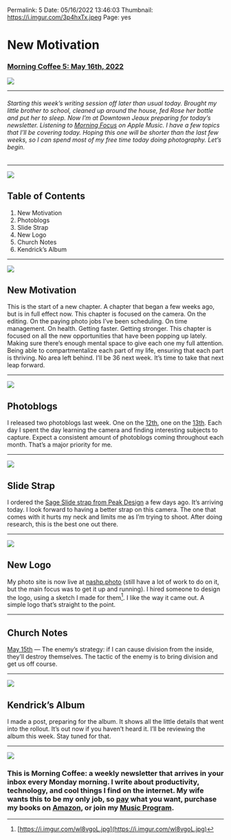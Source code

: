 
Permalink: 5
Date: 05/16/2022 13:46:03
Thumbnail: https://i.imgur.com/3p4hxTx.jpeg
Page: yes

# New Motivation

### [Morning Coffee 5: May 16th, 2022](https://nashp.com/5)

![](https://nashp.com/_media/mc.gif)

---- 

###### Starting this week’s writing session off later than usual today. Brought my little brother to school, cleaned up around the house, fed Rose her bottle and put her to sleep. Now I’m at Downtown Jeaux preparing for today’s newsletter. Listening to [Morning Focus](https://music.apple.com/us/playlist/morning-focus/pl.a0d4254c599b4ee49b068a90852618e0) on Apple Music. I have a few topics that I’ll be covering today. Hoping this one will be shorter than the last few weeks, so I can spend most of my free time today doing photography. Let’s begin.

---- 

![](https://i.imgur.com/eO2hcg2.jpg)

## Table of Contents

1. New Motivation
2. Photoblogs
3. Slide Strap
4. New Logo
5. Church Notes
6. Kendrick’s Album

---- 

![](https://i.imgur.com/EEIqiDY.jpg)

## New Motivation

This is the start of a new chapter. A chapter that began a few weeks ago, but is in full effect now. This chapter is focused on the camera. On the editing. On the paying photo jobs I’ve been scheduling. On time management. On health. Getting faster. Getting stronger. This chapter is focused on all the new opportunities that have been popping up lately. Making sure there’s enough mental space to give each one my full attention. Being able to compartmentalize each part of my life, ensuring that each part is thriving. No area left behind. I’ll be 36 next week. It’s time to take that next leap forward. 

---- 

![](https://blotcdn.com/blog_7d9c6729f90a4fd68ca68a09e88009f0/_image_cache/1a6eb3e3-e4c4-44e0-a552-904c1f33c554.jpg)

## Photoblogs

I released two photoblogs last week. One on the [12th](https://nashp.com/051222), one on the [13th](https://nashp.com/051322). Each day I spent the day learning the camera and finding interesting subjects to capture. Expect a consistent amount of photoblogs coming throughout each month. That’s a major priority for me.

---- 

![](https://i.imgur.com/dJQqJ9H.jpg)

## Slide Strap

I ordered the [Sage Slide strap from Peak Design](https://www.peakdesign.com/products/slide) a few days ago. It’s arriving today. I look forward to having a better strap on this camera. The one that comes with it hurts my neck and limits me as I’m trying to shoot. After doing research, this is the best one out there. 

---- 

![](https://i.imgur.com/bRhk5cD.jpg)

## New Logo

My photo site is now live at [nashp.photo](https://nashp.photo) (still have a lot of work to do on it, but the main focus was to get it up and running). I hired someone to design the logo, using a sketch I made for them[^1]. I like the way it came out. A simple logo that’s straight to the point.

---- 

## Church Notes

[May 15th](051522) — The enemy’s strategy: if I can cause division from the inside, they’ll destroy themselves. The tactic of the enemy is to bring division and get us off course. 

---- 

![](https://www.newstatesman.com/wp-content/uploads/sites/2/2022/05/KL_MrMorale_FrontCover_Hi-Res-scaled.jpg)

## Kendrick’s Album

I made a post, preparing for the album. It shows all the little details that went into the rollout. It’s out now if you haven’t heard it. I’ll be reviewing the album this week. Stay tuned for that.

---- 

![](https://i.imgur.com/MwejBou.jpg)

### This is Morning Coffee: a weekly newsletter that arrives in your inbox every Monday morning. I write about productivity, technology, and cool things I find on the internet. My wife wants this to be my only job, so [pay](https://buy.stripe.com/fZe4jqd135LRc4U4gj) what you want, purchase my books on [Amazon](https://www.amazon.com/dp/B0CQQG3JCF?binding=paperback&ref=dbs_dp_awt_sb_pc_tpbk), or join my [Music Program](https://patreon.com/nashp).

[^1]:	[https://i.imgur.com/wl8vgoL.jpg](https://i.imgur.com/wl8vgoL.jpg)